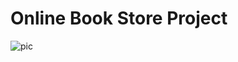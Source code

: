 # Online Book Store Project
![pic](https://github.com/yigitkader/online-bookstore/blob/master/ssBS.png)
